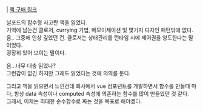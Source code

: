 | [책 구매 링크](https://www.yes24.com/Product/Goods/29029252)

닐포드의 함수형 사고란 책을 읽었다.  
기억에 남는건 클로저, currying 기법, 메모이제이션 및 몇가지 디자인 패턴밖에 없다.  
음.. 그중에 인상 깊었던 건. 클로저는 상태관리를 런타임 시에 제어권을 양도한다는 말이었다.  
굉장히 있어 보이는 말이다.  

음...너무 대충 읽었나?  
그런감이 없긴 하지만 그래도 읽었다는 것에 의의를 둔다.

그리고 책을 읽으면서 느낀건데
회사에서 vue 컴포넌트를 개발하면서 함수를 만들때 마다, 항상 data 속성이나 computed 속성에 의존하는 함수를 많이 만들었던 것 같다.  
그래서, 이제는 최대한 순수함수로 짜는 것을 목표로 해야겠다.  